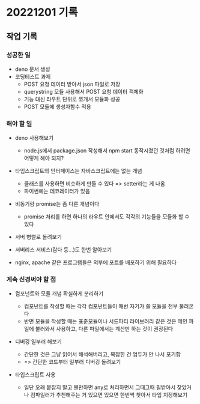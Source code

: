 # 20221201 기록
## 작업 기록
### 성공한 일
- deno 문서 생성
- 코딩테스트 과제
  - POST 요청 데이터 받아서 json 파일로 저장
  - querystring 모듈 사용해서 POST 요청 데이터 객체화
  - 기능 대신 라우트 단위로 쪼개서 모듈화 성공
  - POST 모듈에 생성자함수 적용

### 해야 할 일
- deno 사용해보기
  - node.js에서 package.json 작성해서 npm start 동작시켰던 것처럼 하려면 어떻게 해야 되지?

- 타입스크립트의 인터페이스는 자바스크립트에는 없는 개념
  - 클래스를 사용하면 비슷하게 만들 수 있다 => setter라는 게 나옴
  - 파이썬에는 데코레이터가 있음

- 비동기랑 promise는 좀 다른 개념이다
  - promise 처리를 하면 하나의 라우트 안에서도 각각의 기능들을 모듈화 할 수 있다

- 서버 병렬로 돌려보기

- 서버리스 서비스(람다 등...)도 한번 알아보기

- nginx, apache 같은 프로그램들은 외부에 포트를 배포하기 위해 필요하다

### 계속 신경써야 할 점
- 컴포넌트와 모듈 개념 확실하게 분리하기
  - 컴포넌트를 작성할 때는 각각 컴포넌트들이 매번 자기가 쓸 모듈을 전부 불러온다
  - 반면 모듈을 작성할 때는 표준모듈이나 서드파티 라이브러리 같은 것은 메인 파일에 불러와서 사용하고, 다른 파일에서는 계산만 하는 것이 권장된다

- 디버깅 일부러 해보기
  - 간단한 것은 그냥 읽어서 해석해버리고, 복잡한 건 엄두가 안 나서 포기함
  - => 간단한 코드부터 일부러 디버깅 돌려보기

- 타입스크립트 사용
  - 일단 오래 붙잡지 말고 웬만하면 any로 처리하면서 그때그때 필받아서 찾았거나 컴파일러가 추천해주는 거 있으면 있으면 한번씩 찾아서 타입 지정해보기
